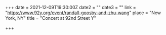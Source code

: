 +++
date = 2021-12-09T19:30:00Z
date2 = ""
date3 = ""
link = "https://www.92y.org/event/randall-goosby-and-zhu-wang"
place = "New York, NY"
title = "Concert at 92nd Street Y"

+++
